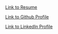 [Link to Resume](https://github.com/jameslyleyoung/liftoff-assignments/blob/master/career_03/James_Young_Resume.pdf)

[Link to Github Profile](https://github.com/jameslyleyoung)

[Link to LinkedIn Profile](https://www.linkedin.com/in/jameslyleyoung/)

